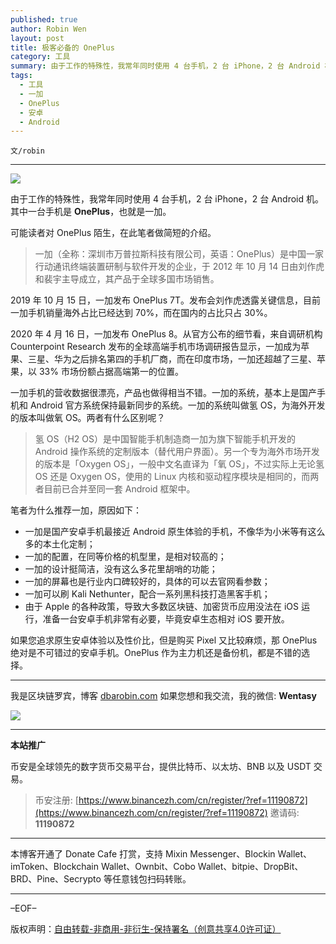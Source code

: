 ```yaml
---
published: true
author: Robin Wen
layout: post
title: 极客必备的 OnePlus
category: 工具
summary: 由于工作的特殊性，我常年同时使用 4 台手机，2 台 iPhone，2 台 Android 机。其中一台手机是 OnePlus，也就是一加。可能读者对 OnePlus 陌生，在此笔者做简短的介绍。一加手机的营收数据很漂亮，产品也做得相当不错。一加的系统，基本上是国产手机和 Android 官方系统保持最新同步的系统。一加的系统叫做氢 OS，为海外开发的版本叫做氧 OS。两者有什么区别呢？如果您追求原生安卓体验以及性价比，但是购买 Pixel 又比较麻烦，那 OnePlus 绝对是不可错过的安卓手机。OnePlus 作为主力机还是备份机，都是不错的选择。
tags:
  - 工具
  - 一加
  - OnePlus
  - 安卓
  - Android
---
```


`文/robin`

***

![](https://cdn.dbarobin.com/lxaz7t8.png)

由于工作的特殊性，我常年同时使用 4 台手机，2 台 iPhone，2 台 Android 机。其中一台手机是 **OnePlus**，也就是一加。

可能读者对 OnePlus 陌生，在此笔者做简短的介绍。

> 一加（全称：深圳市万普拉斯科技有限公司，英语：OnePlus）是中国一家行动通讯终端装置研制与软件开发的企业，于 2012 年 10 月 14 日由刘作虎和裴宇主导成立，其产品于全球多国市场销售。

2019 年 10 月 15 日，一加发布 OnePlus 7T。发布会刘作虎透露关键信息，目前一加手机销量海外占比已经达到 70%，而在国内的占比只占 30%。

2020 年 4 月 16 日，一加发布 OnePlus 8。从官方公布的细节看，来自调研机构 Counterpoint Research 发布的全球高端手机市场调研报告显示，一加成为苹果、三星、华为之后排名第四的手机厂商，而在印度市场，一加还超越了三星、苹果，以 33% 市场份额占据高端第一的位置。

一加手机的营收数据很漂亮，产品也做得相当不错。一加的系统，基本上是国产手机和 Android 官方系统保持最新同步的系统。一加的系统叫做氢 OS，为海外开发的版本叫做氧 OS。两者有什么区别呢？

> 氢 OS（H2 OS）是中国智能手机制造商一加为旗下智能手机开发的 Android 操作系统的定制版本（替代用户界面）。另一个专为海外市场开发的版本是「Oxygen OS」，一般中文名直译为「氧 OS」，不过实际上无论氢 OS 还是 Oxygen OS，使用的 Linux 内核和驱动程序模块是相同的，而两者目前已合并至同一套 Android 框架中。

笔者为什么推荐一加，原因如下：

* 一加是国产安卓手机最接近 Android 原生体验的手机，不像华为小米等有这么多的本土化定制；
* 一加的配置，在同等价格的机型里，是相对较高的；
* 一加的设计挺简洁，没有这么多花里胡哨的功能；
* 一加的屏幕也是行业内口碑较好的，具体的可以去官网看参数；
* 一加可以刷 Kali Nethunter，配合一系列黑科技打造黑客手机；
* 由于 Apple 的各种政策，导致大多数区块链、加密货币应用没法在 iOS 运行，准备一台安卓手机非常有必要，毕竟安卓生态相对 iOS 要开放。

如果您追求原生安卓体验以及性价比，但是购买 Pixel 又比较麻烦，那 OnePlus 绝对是不可错过的安卓手机。OnePlus 作为主力机还是备份机，都是不错的选择。

***

我是区块链罗宾，博客 [dbarobin.com](https://dbarobin.com/)
如果您想和我交流，我的微信: **Wentasy**

![](https://cdn.dbarobin.com/v4yywe2.png)

***

**本站推广**

币安是全球领先的数字货币交易平台，提供比特币、以太坊、BNB 以及 USDT 交易。

> 币安注册: [https://www.binancezh.com/cn/register/?ref=11190872](https://www.binancezh.com/cn/register/?ref=11190872)
> 邀请码: **11190872**

***

本博客开通了 Donate Cafe 打赏，支持 Mixin Messenger、Blockin Wallet、imToken、Blockchain Wallet、Ownbit、Cobo Wallet、bitpie、DropBit、BRD、Pine、Secrypto 等任意钱包扫码转账。

<center>
    <div class="--donate-button"
         data-button-id="f8b9df0d-af9a-460d-8258-d3f435445075"
    ></div>
</center>

***

–EOF–

版权声明：[自由转载-非商用-非衍生-保持署名（创意共享4.0许可证）](http://creativecommons.org/licenses/by-nc-nd/4.0/deed.zh)